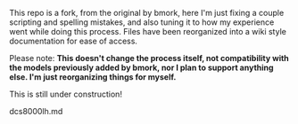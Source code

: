 This repo is a fork, from the original by bmork, here I'm just fixing a couple scripting and spelling mistakes, and also tuning it to how my experience went while doing this process. Files have been reorganized into a wiki style documentation for ease of access.

Please note: **This doesn't change the process itself, not compatibility with the models previously added by bmork, nor I plan to support anything else. I'm just reorganizing things for myself.**

This is still under construction!

dcs8000lh.md
